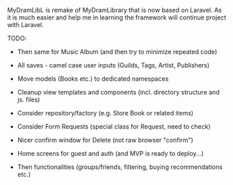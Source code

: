 MyDramLibL is remake of MyDramLibrary that is now based on Laravel.
As it is much easier and help me in learning the framework will continue project with Laravel.

TODO:
- Then same for Music Album (and then try to minimize repeated code)
- All saves - camel case user inputs (Guilds, Tags, Artist, Publishers)

- Move models (Books etc.) to dedicated namespaces
- Cleanup view templates and components (incl. directory structure and js. files)
- Consider repository/factory (e.g. Store Book or related items)
- Consider Form Requests (special class for Request, need to check)
- Nicer confirm window for Delete (not raw browser "confirm")
- Home screens for guest and auth (and MVP is ready to deploy...)
- Then functionalities (groups/friends, filtering, buying recommendations etc.)
